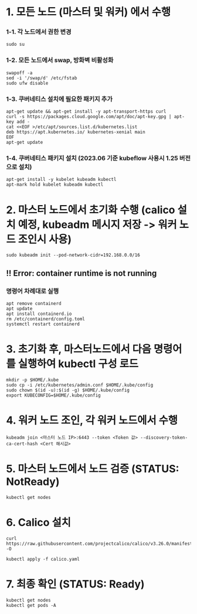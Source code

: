 # 1. 모든 노드 (마스터 및 워커) 에서 수행
### 1-1. 각 노드에서 권한 변경

    sudo su

### 1-2. 모든 노드에서 swap, 방화벽 비활성화

    swapoff -a
    sed -i '/swap/d' /etc/fstab
    sudo ufw disable

### 1-3. 쿠버네티스 설치에 필요한 패키지 추가

    apt-get update && apt-get install -y apt-transport-https curl
    curl -s https://packages.cloud.google.com/apt/doc/apt-key.gpg | apt-key add -
    cat <<EOF >/etc/apt/sources.list.d/kubernetes.list
    deb https://apt.kubernetes.io/ kubernetes-xenial main
    EOF
    apt-get update

### 1-4. 쿠버네티스 패키지 설치 (2023.06 기준 kubeflow 사용시 1.25 버전으로 설치)

    apt-get install -y kubelet kubeadm kubectl
    apt-mark hold kubelet kubeadm kubectl

# 2. 마스터 노드에서 초기화 수행 (calico 설치 예정, kubeadm 메시지 저장 -> 워커 노드 조인시 사용)

    sudo kubeadm init --pod-network-cidr=192.168.0.0/16

## !! Error: container runtime is not running
### 명령어 차례대로 실행

    apt remove containerd
    apt update
    apt install containerd.io
    rm /etc/containerd/config.toml
    systemctl restart containerd

# 3. 초기화 후, 마스터노드에서 다음 명령어를 실행하여 kubectl 구성 로드

    mkdir -p $HOME/.kube
    sudo cp -i /etc/kubernetes/admin.conf $HOME/.kube/config
    sudo chown $(id -u):$(id -g) $HOME/.kube/config
    export KUBECONFIG=$HOME/.kube/config

# 4. 워커 노드 조인, 각 워커 노드에서 수행

    kubeadm join <마스터 노드 IP>:6443 --token <Token 값> --discovery-token-ca-cert-hash <Cert 해시값>

# 5. 마스터 노드에서 노드 검증 (STATUS: NotReady)

    kubectl get nodes

# 6. Calico 설치

    curl https://raw.githubusercontent.com/projectcalico/calico/v3.26.0/manifests/calico.yaml -O

    kubectl apply -f calico.yaml

# 7. 최종 확인 (STATUS: Ready)

    kubectl get nodes
    kubectl get pods -A
